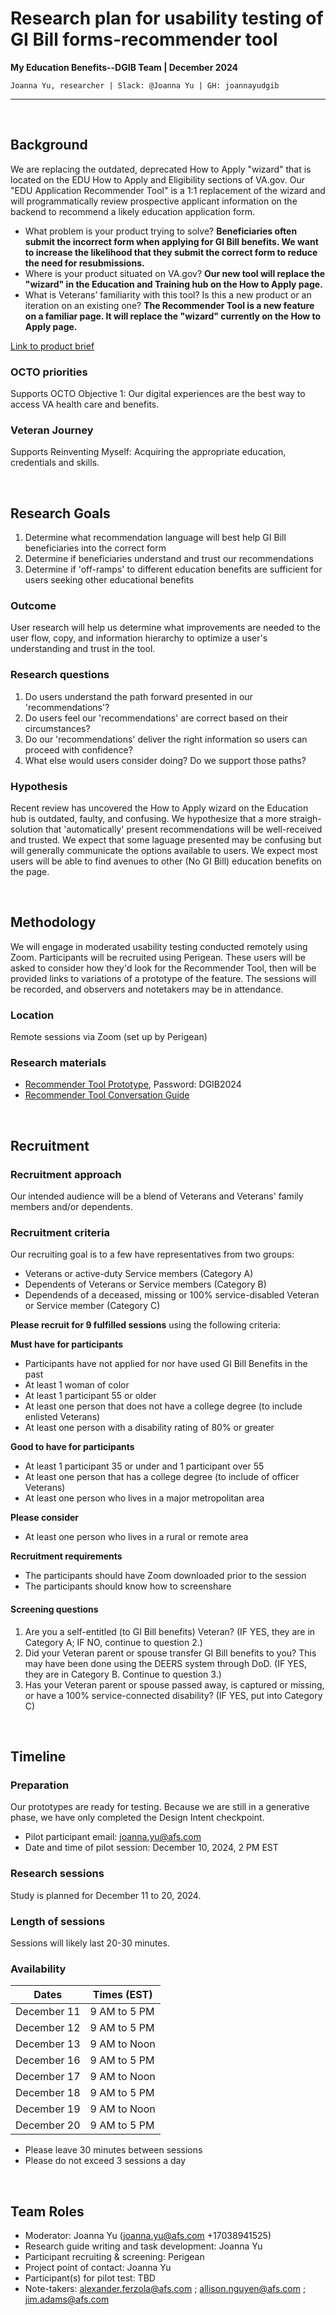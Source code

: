 
# Research plan for usability testing of<br> GI Bill forms-recommender tool 
**My Education Benefits--DGIB Team  | December 2024**

`Joanna Yu, researcher | Slack: @Joanna Yu | GH: joannayudgib`

---
<p>&nbsp;</p>

## Background
We are replacing the outdated, deprecated How to Apply "wizard" that is located on the EDU How to Apply and Eligibility sections of VA.gov. Our "EDU Application Recommender Tool" is a 1:1 replacement of the wizard and will programmatically review prospective applicant information on the backend to recommend a likely education application form.

- What problem is your product trying to solve? **Beneficiaries often submit the incorrect form when applying for GI Bill benefits. We want to increase the likelihood that they submit the correct form to reduce the need for resubmissions.** <!-- **Finding a suitable replacement to the current process for locating the correct education benefit form for a Veteran** -->
- Where is your product situated on VA.gov? **Our new tool will replace the "wizard" in the Education and Training hub on the How to Apply page.** <!-- **Authenticated experience will give us the background we need to accurately guide Veterans and their family members to the right form** -->
- What is Veterans’ familiarity with this tool? Is this a new product or an iteration on an existing one? **The Recommender Tool is a new feature on a familiar page. It will replace the "wizard" currently on the How to Apply page.**<!-- **This is a 1:1 replacement with a existing wizard, Veteran familiarty is TBD but prior research has suggested it as confusing, convoluted, and malfunctioning.** -->

[Link to product brief](https://github.com/department-of-veterans-affairs/va.gov-team/issues/85984)

### OCTO priorities 
Supports OCTO Objective 1: Our digital experiences are the best way to access VA health care and benefits.

### Veteran Journey
Supports Reinventing Myself: Acquiring the appropriate education, credentials and skills. 
<p>&nbsp;</p> 

## Research Goals	
1. Determine what recommendation language will best help GI Bill beneficiaries into the correct form
2. Determine if beneficiaries understand and trust our recommendations 
3. Determine if 'off-ramps' to different education benefits are sufficient for users seeking other educational benefits

### Outcome
User research will help us determine what improvements are needed to the user flow, copy, and information hierarchy to optimize a user's understanding and trust in the tool.<!-- **Research will inform us how well the user flow, copy, and information hierarchy are working for the user. We will use findings to directly improve the tool before deployment. ** -->

### Research questions
1. Do users understand the path forward presented in our 'recommendations'?
2. Do users feel our 'recommendations' are correct based on their circumstances?
3. Do our 'recommendations' deliver the right information so users can proceed with confidence?
4. What else would users consider doing? Do we support those paths?

### Hypothesis
Recent review has uncovered the How to Apply wizard on the Education hub is outdated, faulty, and confusing. We hypothesize that a more straigh-solution that 'automatically' present recommendations will be well-received and trusted. We expect that some laguage presented may be confusing but will generally communicate the options available to users. We expect most users will be able to find avenues to other (No GI Bill) education benefits on the page.
<p>&nbsp;</p>

## Methodology	
We will engage in moderated usability testing conducted remotely using Zoom. Participants will be recruited using Perigean. These users will be asked to consider how they'd look for the Recommender Tool, then will be provided links to variations of a prototype of the feature. The sessions will be recorded, and observers and notetakers may be in attendance.

<!-- With sufficient time before deployement to add to our product backlog and improve it before production, we will use usabiltiy testing to generate new ideas on how to improve the recommender tool, but also to validate what is/is not working for the end-user. -->

### Location
Remote sessions via Zoom (set up by Perigean)

### Research materials
* [Recommender Tool Prototype](https://accenturefederal.invisionapp.com/console/share/U2DNZPWFB4K), Password: DGIB2024
* [Recommender Tool Conversation Guide](https://github.com/department-of-veterans-affairs/va.gov-team/blob/cb013390098d5f3fa87b92a4c897f03f2bc2bb7f/products/my-education-benefits/research/2024-12-recommender-tool/conversation-guide.md)
<p>&nbsp;</p>
 
## Recruitment

### Recruitment approach
Our intended audience will be a blend of Veterans and Veterans' family members and/or dependents. 

### Recruitment criteria
Our recruiting goal is to a few have representatives from two groups:
- Veterans or active-duty Service members (Category A)
- Dependents of Veterans or Service members (Category B)
- Dependends of a deceased, missing or 100% service-disabled Veteran or Service member (Category C)

**Please recruit for 9 fulfilled sessions** using the following criteria:

**Must have for participants**
- Participants have not applied for nor have used GI Bill Benefits in the past
- At least 1 woman of color
- At least 1 participant 55 or older
- At least one person that does not have a college degree (to include enlisted Veterans)
- At least one person with a disability rating of 80% or greater

**Good to have for participants**
- At least 1 participant 35 or under and 1 participant over 55
- At least one person that has a college degree (to include of officer Veterans)
- At least one person who lives in a major metropolitan area

**Please consider**
- At least one person who lives in a rural or remote area

**Recruitment requirements**
- The participants should have Zoom downloaded prior to the session
- The participants should know how to screenshare

<!-- Perigean recruitment, with a goal of 9 total sessions, focusing on primary criteria:

- 3 to 5 Veterans
- 3 to 5 Dependents of Veterans (spouse or child to Veteran) that has used transferred self-entitled benefits before from their Veteran sponsor
- 3 to 5 Dependents of Veterans (spouse of child to Veteran) that is the child or spouse of a Veteran or service member who has passed away, is captured or missing, or is permanently and totally disabled due to a service-connected disability

#### Primary criteria (must-haves)
- Category A: 3 Veterans
- Category B: 3 Dependents of Veterans (spouse or child to Veteran) that has used transferred self-entitled benefits before from their Veteran sponsor
- Category C: 3 Dependents of Veterans (spouse of child to Veteran) that is the child or spouse of a Veteran or service member who has died, is captured or missing, or is permanently and totally disabled due to a service-connected disability

_We would ask that Perigean recruits a diverse demographic breakdown._ -->

#### Screening questions
1. Are you a self-entitled (to GI Bill benefits) Veteran? (IF YES, they are in Category A; IF NO, continue to question 2.)
2. Did your Veteran parent or spouse transfer GI Bill benefits to you? This may have been done using the DEERS system through DoD. (IF YES, they are in Category B. Continue to question 3.)
3. Has your Veteran parent or spouse passed away, is captured or missing, or have a 100% service-connected disability? (IF YES, put into Category C)  
<p>&nbsp;</p>

## Timeline
<!-- Please submit artifacts for [Research Review](https://depo-platform-documentation.scrollhelp.site/collaboration-cycle/Research-review.1781891143.html) 8-9 days prior to the first planned research day for remote studies so Perigean can begin recruiting one week prior. Perigean requires 2+ weeks for in-person. 
* Research materials submitted for review: Week of 12/02/2024
* Planned Test Sessions: 12/11/24 - 12/20/24-->

### Preparation
Our prototypes are ready for testing. Because we are still in a generative phase, we have only completed the Design Intent checkpoint. 
* Pilot participant email: joanna.yu@afs.com
* Date and time of pilot session:  December 10, 2024, 2 PM EST

### Research sessions
Study is planned for December 11 to 20, 2024.

### Length of sessions
Sessions will likely last 20-30 minutes.

### Availability
| Dates | Times (EST) |
| --- | --- |
| December 11 | 9 AM to 5 PM |
| December 12 | 9 AM to 5 PM |
| December 13 | 9 AM to Noon |
| December 16 | 9 AM to 5 PM |
| December 17 | 9 AM to Noon |
| December 18 | 9 AM to 5 PM |
| December 19 | 9 AM to Noon |
| December 20 | 9 AM to 5 PM |

- Please leave 30 minutes between sessions 
- Please do not exceed 3 sessions a day 

<!-- Any time from 11am EST through 4pm EST can be made available for testing sessions. -->
<p>&nbsp;</p>	

## Team Roles	
- Moderator: Joanna Yu (joanna.yu@afs.com +17038941525)
- Research guide writing and task development: Joanna Yu
- Participant recruiting & screening: Perigean
- Project point of contact: Joanna Yu
- Participant(s) for pilot test: TBD
- Note-takers: alexander.ferzola@afs.com ; allison.nguyen@afs.com ; jim.adams@afs.com
<p>&nbsp;</p>
